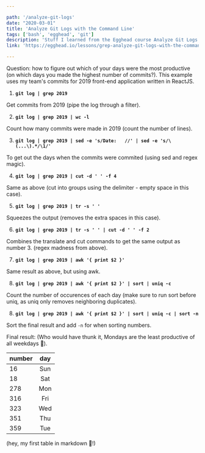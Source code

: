 ```yaml
---

path: '/analyze-git-logs'
date: "2020-03-01"
title: 'Analyze Git Logs with the Command Line'
tags: ['bash', 'egghead', 'git']
description: 'Stuff I learned from the Egghead course Analyze Git Logs with the Command Line'
link: 'https://egghead.io/lessons/grep-analyze-git-logs-with-the-command-line'

---
```


Question: how to figure out which of your days were the most productive (on which days you made the highest number of commits?). This example uses my team's commits for 2019 front-end application written in ReactJS.

1. **`git log | grep 2019`**

Get commits from 2019 (pipe the log through a filter).

2. **`git log | grep 2019 | wc -l`**

Count how many commits were made in 2019 (count the number of lines).

3. **`git log | grep 2019 | sed -e 's/Date:   //' | sed -e 's/\(...\).*/\1/'`**

To get out the days when the commits were commited (using sed and regex magic).

4. **`git log | grep 2019 | cut -d ' ' -f 4`**

Same as above (cut into groups using the delimiter - empty space in this case).

5. **`git log | grep 2019 | tr -s ' '`**

Squeezes the output (removes the extra spaces in this case).

6. **`git log | grep 2019 | tr -s ' ' | cut -d ' ' -f 2`**

Combines the translate and cut commands to get the same output as number 3. (regex madness from above).

7. **`git log | grep 2019 | awk '{ print $2 }'`**

Same result as above, but using awk.

8. **`git log | grep 2019 | awk '{ print $2 }' | sort | uniq -c`**

Count the number of occurences of each day (make sure to run sort before uniq, as uniq only removes neighboring duplicates).

8. **`git log | grep 2019 | awk '{ print $2 }' | sort | uniq -c | sort -n`**

Sort the final result and add `-n` for when sorting numbers.

Final result:
(Who would have thunk it, Mondays are the least productive of all weekdays 🤔).

| number | day  |
| -------|:----:|
|  16    | Sun  |
|  18    | Sat  |
| 278    | Mon  |
| 316    | Fri  |
| 323    | Wed  |
| 351    | Thu  |
| 359    | Tue  |


(hey, my first table in markdown 💪!)
